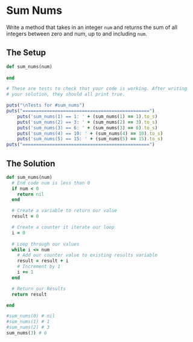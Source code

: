# Sum Nums

Write a method that takes in an integer `num` and returns the sum of all integers between zero and num, up to and including `num`.

## The Setup

``` ruby
def sum_nums(num)
  
end

# These are tests to check that your code is working. After writing
# your solution, they should all print true.

puts("\nTests for #sum_nums")
puts("===============================================")
    puts('sum_nums(1) == 1: ' + (sum_nums(1) == 1).to_s)
    puts('sum_nums(2) == 3: ' + (sum_nums(2) == 3).to_s)
    puts('sum_nums(3) == 6: ' + (sum_nums(3) == 6).to_s)
    puts('sum_nums(4) == 10: ' + (sum_nums(4) == 10).to_s)
    puts('sum_nums(5) == 15: ' + (sum_nums(5) == 15).to_s)
puts("===============================================")
```

## The Solution

```ruby
def sum_nums(num)
  # End code num is less than 0
  if num < 0
    return nil
  end

  # Create a variable to return our value
  result = 0

  # Create a counter it iterate our loop
  i = 0
  
  # Loop through our values
  while i <= num
    # Add our counter value to existing results variable
    result = result + i
    # Increment by 1
    i += 1
  end

  # Return our Results
  return result

end

#sum_nums(0) # nil
#sum_nums(1) # 1
#sum_nums(2) # 3
sum_nums(3) # 6
```